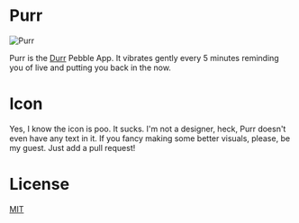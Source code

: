 # Purr

![Purr](https://raw2.github.com/jbrooksuk/Purr/master/images/large-icon.png)

Purr is the [Durr](http://skreksto.re/products/durr) Pebble App. It vibrates gently every 5 minutes reminding you of live and putting you back in the now.

# Icon
Yes, I know the icon is poo. It sucks. I'm not a designer, heck, Purr doesn't even have any text in it. If you fancy making some better visuals, please, be my guest. Just add a pull request!

# License
[MIT](http://jbrooksuk.mit-license.org)